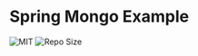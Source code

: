 # Spring Mongo Example 
![MIT](https://img.shields.io/github/license/scottbromander/spring-mongo-example.svg)
![Repo Size](https://img.shields.io/github/repo-size/scottbromander/spring-mongo-example.svg)
